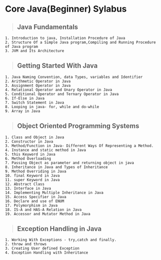 # Core Java(Beginner) Sylabus

> ## Java Fundamentals 
    1. Introduction to java, Installation Procedure of Java
    2. Structure Of a Simple Java program,Compiling and Running Procedure of Java program
    3. JVM and Its Architecture

> ## Getting Started With Java
    1. Java Naming Convention, data Types, variables and Identifier
    2. Arithmetic Operator in Java
    3. Assignment Operator in Java
    4. Relational Operator and Unary Operator in Java
    5. Conditional Operator and Ternary Operator in Java
    6. If-Else in Java
    7. Switch Statement in Java
    8. Looping in java- for, while and do-while
    9. Array in Java
> ## Object Oriented Programming Systems
    1. Class and Object in Java
    2. Constructor in Java
    3. Method/Function in Java- Different Ways Of Representing a Method.
    4. Instance and static method in Java
    5. this Keyword in Java
    6. Method Overloading
    7. Passing Object as parameter and returning object in java
    8. Inheritance in Java and Types of Inheritance
    9. Method Overriding in Java
    10. final Keyword in Java
    11. super Keyword in Java
    12. Abstract Class
    13. Interface in Java
    14. Implementing Multiple Inheritance in Java
    15. Access Specifier in Java
    16. Declare and use of ENUM
    17. Polymorphism in Java
    18. IS-A and HAS-A Relation in Java
    19. Accessor and Mutator Method in Java

> ## Exception Handling in Java
    1. Working With Exceptions - try,catch and finally.
    2. throw and throws
    3. Creating User defined Exception
    4. Exception Handling with Inheritance
